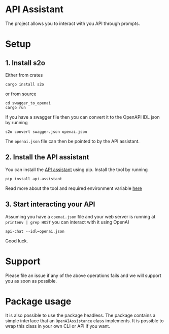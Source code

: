 # API Assistant

The project allows you to interact with you API through prompts. 

# Setup 

## 1. Install s2o 
Either from crates
```
cargo install s2o
```
or from source
```
cd swagger_to_openai
cargo run 
```

If you have a swagger file then you can convert it to the OpenAPI IDL json by running
```
s2o convert swagger.json openai.json
```

The `openai.json` file can then be pointed to by the API assistant. 

## 2. Install the API assistant 
You can install the [API assistant](https://pypi.org/project/api-assistant/) using pip. Install the tool by running
```
pip install api-assistant
```

Read more about the tool and required environment variable [here](./src/README.md) 

## 3. Start interacting your API

Assuming you have a `openai.json` file and your web server is running at `printenv | grep HOST` you can interact with it using OpenAI 
```
api-chat --idl=openai.json
```
Good luck. 

# Support
Please file an issue if any of the above operations fails and we will support you as soon as possible.

# Package usage
It is also possible to use the package headless. The package contains a simple interface that an `OpenAIAssistance` class implements. It is possible to wrap this class in your own CLI or API if you want. 
